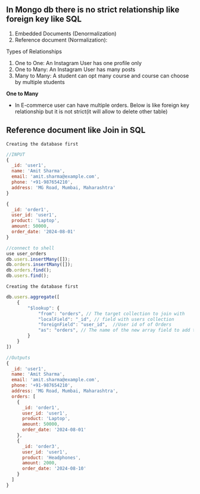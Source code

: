 ## In Mongo db there is no strict relationship like foreign key like SQL

1. Embedded Documents (Denormalization)
2. Reference document (Normalization): 

Types of Relationships
1. One to One: An Instagram User has one profile only
2. One to Many: An Instagram User has many posts
3. Many to Many: A student can opt many course and course can choose by multiple students

**One to Many**
- In E-commerce user can have multiple orders.
Below is like foreign key relationship but it is not strict(it will allow to delete other table)

## Reference document like Join in SQL
`Creating the database first`

```js
//INPUT
{
  _id: 'user1',
  name: 'Amit Sharma',
  email: 'amit.sharma@example.com',
  phone: '+91-987654210',
  address: 'MG Road, Mumbai, Maharashtra'
}

{
  _id: 'order1',
  user_id: 'user1',
  product: 'Laptop',
  amount: 50000,
  order_date: '2024-08-01'
}
```

```js
//connect to shell
use user_orders
db.users.insertMany([]);
db.orders.insertMany([]);
db.orders.find();
db.users.find();
```

`Creating the database first`

```js
db.users.aggregate([
    {
        "$lookup": {
            "from": "orders", // The target collection to join with
            "localField": "_id", // field with users collection
            "foreignField": "user_id",  //User id of of Orders
            "as": "orders", // The name of the new array field to add to the users.
        }
    }
])
```
```js
//Outputs
{
  _id: 'user1',
  name: 'Amit Sharma',
  email: 'amit.sharma@example.com',
  phone: '+91-987654210',
  address: 'MG Road, Mumbai, Maharashtra',
  orders: [
    {
      _id: 'order1',
      user_id: 'user1',
      product: 'Laptop',
      amount: 50000,
      order_date: '2024-08-01'
    },
    {
      _id: 'order3',
      user_id: 'user1',
      product: 'Headphones',
      amount: 2000,
      order_date: '2024-08-10'
    }
  ]
}
```